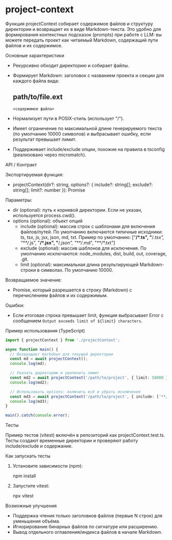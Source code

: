 # project-context

Функция projectContext собирает содержимое файлов и структуру директории и возвращает их в виде Markdown-текста. Это удобно для формирования контекстных подсказок (prompts) при работе с LLM: вы можете передать проект как читаемый Markdown, содержащий пути файлов и их содержимое.

Основные характеристики

- Рекурсивно обходит директорию и собирает файлы.
- Формирует Markdown: заголовок с названием проекта и секции для каждого файла вида:

  ## path/to/file.ext

  ```
  <содержимое файла>
  ```

- Нормализует пути в POSIX-стиль (использует "/").
- Имеет ограничение по максимальной длине генерируемого текста (по умолчанию 10000 символов) и выбрасывает ошибку, если результат превышает лимит.
- Поддерживает include/exclude опции, похожие на правила в tsconfig (реализовано через micromatch).

API / Контракт

Экспортируемая функция:

- projectContext(dir?: string, options?: { include?: string[]; exclude?: string[]; limit?: number }): Promise<string>

Параметры:
- dir (optional): путь к корневой директории. Если не указан, используется process.cwd().
- options (optional): объект опций
  - include (optional): массив строк с шаблонами для включения файлов/путей. По умолчанию включаются типичные исходники: ts, tsx, js, jsx, json, md, txt.
    Пример по умолчанию: ["**/*.ts", "**/*.tsx", "**/*.js", "**/*.jsx", "**/*.json", "**/*.md", "**/*.txt"]
  - exclude (optional): массив шаблонов для исключения. По умолчанию исключаются: node_modules, dist, build, out, coverage, .git.
  - limit (optional): максимальная длина результирующей Markdown-строки в символах. По умолчанию 10000.

Возвращаемое значение:
- Promise, который разрешается в строку (Markdown) с перечислением файлов и их содержимым.

Ошибки:
- Если итоговая строка превышает limit, функция выбрасывает Error с сообщением `Output exceeds limit of ${limit} characters`.

Пример использования (TypeScript)

```ts
import { projectContext } from './projectContext';

async function main() {
  // Возвращает markdown для текущей директории
  const md = await projectContext();
  console.log(md);

  // Указать директорию и увеличить лимит
  const md2 = await projectContext('/path/to/project', { limit: 50000 });
  console.log(md2);

  // Использовать options: включить всё и убрать исключения
  const md3 = await projectContext('/path/to/project', { include: ['**/*'], exclude: [], limit: 20000 });
  console.log(md3);
}

main().catch(console.error);
```


Тесты

Пример тестов (vitest) включён в репозиторий как projectContext.test.ts. Тесты создают временные директории и проверяют работу include/exclude и содержание.

Как запускать тесты

1. Установите зависимости (npm):

   npm install

2. Запустите vitest:

   npx vitest


Возможные улучшения

- Поддержка чтения только заголовков файлов (первые N строк) для уменьшения объёма.
- Игнорирование бинарных файлов по сигнатуре или расширению.
- Вывод отдельного оглавления/индекса файлов в начале Markdown.

